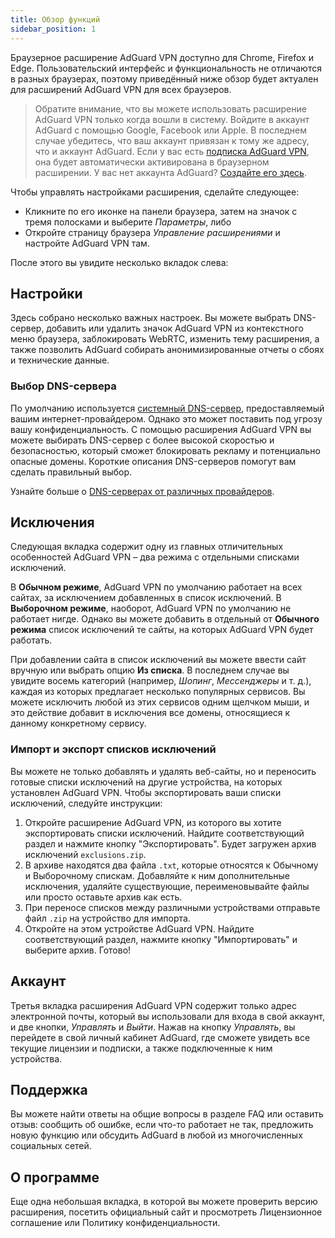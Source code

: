 ```yaml
---
title: Обзор функций
sidebar_position: 1
---
```


Браузерное расширение AdGuard VPN доступно для Chrome, Firefox и Edge. Пользовательский интерфейс и функциональность не отличаются в разных браузерах, поэтому приведённый ниже обзор будет актуален для расширений AdGuard VPN для всех браузеров.

> Обратите внимание, что вы можете использовать расширение AdGuard VPN только когда вошли в систему. Войдите в аккаунт AdGuard с помощью Google, Facebook или Apple. В последнем случае убедитесь, что ваш аккаунт привязан к тому же адресу, что и аккаунт AdGuard. Если у вас есть [подписка AdGuard VPN](/general/subscription.md), она будет автоматически активирована в браузерном расширении. У вас нет аккаунта AdGuard? [Создайте его здесь](https://auth.adguard.com/registration.html).

Чтобы управлять настройками расширения, сделайте следующее:

* Кликните по его иконке на панели браузера, затем на значок с тремя полосками и выберите *Параметры*, либо
* Откройте страницу браузера *Управление расширениями* и настройте AdGuard VPN там.

После этого вы увидите несколько вкладок слева:

## Настройки

Здесь собрано несколько важных настроек. Вы можете выбрать DNS-сервер, добавить или удалить значок AdGuard VPN из контекстного меню браузера, заблокировать WebRTC, изменить тему расширения, а также позволить AdGuard собирать анонимизированные отчеты о сбоях и технические данные.

### Выбор DNS-сервера

По умолчанию используется [системный DNS-сервер](https://kb.adguard.com/en/general/dns-filtering#what-is-dns), предоставляемый вашим интернет-провайдером. Однако это может поставить под угрозу вашу конфиденциальность. С помощью расширения AdGuard VPN вы можете выбирать DNS-сервер с более высокой скоростью и безопасностью, который сможет блокировать рекламу и потенциально опасные домены. Короткие описания DNS-серверов помогут вам сделать правильный выбор.

Узнайте больше о [DNS-серверах от различных провайдеров](https://kb.adguard.com/ru/general/dns-providers).

## Исключения

Следующая вкладка содержит одну из главных отличительных особенностей AdGuard VPN – два режима с отдельными списками исключений.

В **Обычном режиме**, AdGuard VPN по умолчанию работает на всех сайтах, за исключением добавленных в список исключений. В **Выборочном режиме**, наоборот, AdGuard VPN по умолчанию не работает нигде. Однако вы можете добавить в отдельный от **Обычного режима** список исключений те сайты, на которых AdGuard VPN будет работать.

При добавлении сайта в список исключений вы можете ввести сайт вручную или выбрать опцию **Из списка**. В последнем случае вы увидите восемь категорий (например, *Шопинг*, *Мессенджеры* и т. д.), каждая из которых предлагает несколько популярных сервисов. Вы можете исключить любой из этих сервисов одним щелчком мыши, и это действие добавит в исключения все домены, относящиеся к данному конкретному сервису.

### Импорт и экспорт списков исключений

Вы можете не только добавлять и удалять веб-сайты, но и переносить готовые списки исключений на другие устройства, на которых установлен AdGuard VPN. Чтобы экспортировать ваши списки исключений, следуйте инструкции:

1. Откройте расширение AdGuard VPN, из которого вы хотите экспортировать списки исключений. Найдите соответствующий раздел и нажмите кнопку "Экспортировать". Будет загружен архив исключений `exclusions.zip`.
2. В архиве находятся два файла `.txt`, которые относятся к Обычному и Выборочному спискам. Добавляйте к ним дополнительные исключения, удаляйте существующие, переименовывайте файлы или просто оставьте архив как есть.
3. При переносе списков между различными устройствами отправьте файл `.zip` на устройство для импорта.
4. Откройте на этом устройстве AdGuard VPN. Найдите соответствующий раздел, нажмите кнопку "Импортировать" и выберите архив. Готово!

## Аккаунт

Третья вкладка расширения AdGuard VPN содержит только адрес электронной почты, который вы использовали для входа в свой аккаунт, и две кнопки, *Управлять* и *Выйти*. Нажав на кнопку *Управлять*, вы перейдете в свой личный кабинет AdGuard, где сможете увидеть все текущие лицензии и подписки, а также подключенные к ним устройства.

## Поддержка

Вы можете найти ответы на общие вопросы в разделе FAQ или оставить отзыв: сообщить об ошибке, если что-то работает не так, предложить новую функцию или обсудить AdGuard в любой из многочисленных социальных сетей.

## О программе

Еще одна небольшая вкладка, в которой вы можете проверить версию расширения, посетить официальный сайт и просмотреть Лицензионное соглашение или Политику конфиденциальности.
